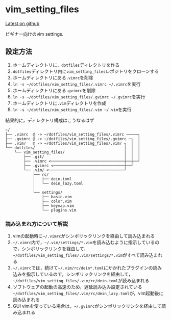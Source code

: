 # vim_setting_files

[Latest on github](https://github.com/ishibaki/vim_setting_files)

ビギナー向けのvim settings.

## 設定方法

1. ホームディレクトリに，`dotfiles`ディレクトリを作る
2. `dotfiles`ディレクトリ内に`vim_setting_files`レポジトリをクローンする
3. ホームディレクトリにある`.vimrc`を削除
4. `ln -s ~/dotfiles/vim_setting_files/.vimrc ~/.vimrc`を実行
5. ホームディレクトリにある`.gvimrc`を削除
6. `ln -s ~/dotfiles/vim_setting_files/.gvimrc ~/.gvimrc`を実行
7. ホームディレクトリに`.vim`ディレクトリを作成
8. `ln -s ~/dotfiles/vim_setting_files/.vim ~/.vim`を実行

結果的に，ディレクトリ構成はこうなるはず

```
~/
├── .vimrc  @ -> ~/dotfiles/vim_setting_files/.vimrc ─────┐
├── .gvimrc @ -> ~/dotfiles/vim_setting_files/.gvimrc ─┐  │
├── .vim/   @ -> ~/dotfiles/vim_setting_files/.vim/ ┐  │  │
└── dotfiles/                                       │  │  │
    └── vim_setting_files/                          │  │  │
        ├── .git/                                   │  │  │
        ├── .vimrc <────────────────────────────────┼──┼──┘
        ├── .gvimrc <───────────────────────────────┼──┘
        └── .vim/ <─────────────────────────────────┘
            ├── rc/
            │   ├── dein.toml
            │   └── dein_lazy.toml
            │
            └── settings/
                ├── basic.vim
                ├── color.vim
                ├── keymap.vim
                └── plugins.vim
```

### 読み込まれ方について解説

1. vimの起動時に`~/.vimrc`がシンボリックリンクを経由して読み込まれる
2. `~/.vimrc`内で，`~/.vim/settings/*.vim`を読み込むように指示しているので，シンボリックリンクを経由して，`~/dotfiles/vim_setting_files/.vim/settings/*.vim`がすべて読み込まれる
3. `~/.vimrc`では，続けて`~/.vim/rc/dein*.toml`にかかれたプラグインの読み込みを指示しているので，シンボリックリンクを経由して，`~/dotfiles/vim_setting_files/.vim/rc/dein.toml`が読み込まれる
4. ソフトウェアの起動の高速のため，遅延読み込み設定されている`~/dotfiles/vim_setting_files/.vim/rc/dein_lazy.toml`が，vim起動後に読み込まれる
5. GUI vimを使っている場合は，`~/.gvimrc`がシンボリックリンクを経由して読み込まれる
